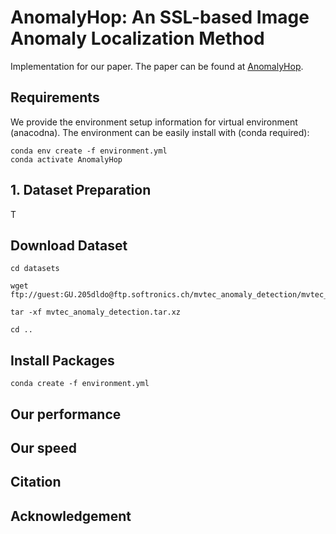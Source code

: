 # AnomalyHop: An SSL-based Image Anomaly Localization Method

Implementation for our paper. The paper can be found at [AnomalyHop](https://arxiv.org/).

## Requirements

We provide the environment setup information for virtual environment (anacodna). The environment can be easily install with (conda required):
```
conda env create -f environment.yml
conda activate AnomalyHop
```

## 1. Dataset Preparation

T

## Download Dataset

```
cd datasets

wget ftp://guest:GU.205dldo@ftp.softronics.ch/mvtec_anomaly_detection/mvtec_anomaly_detection.tar.xz

tar -xf mvtec_anomaly_detection.tar.xz

cd ..

```

## Install Packages

```
conda create -f environment.yml
```

## Our performance

## Our speed


## Citation

## Acknowledgement


